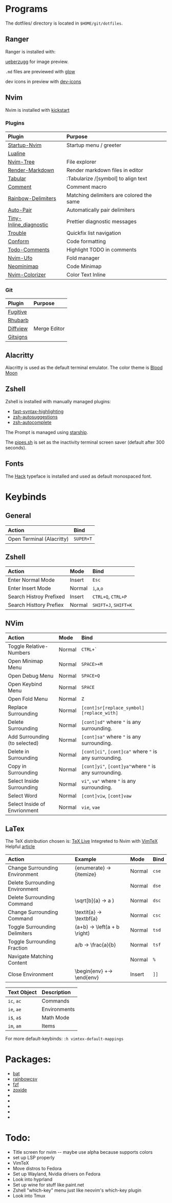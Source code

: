 # Programs

The dotfiles/ directory is located in `$HOME/git/dotfiles`.

## Ranger

Ranger is installed with:

[ueberzugg](https://github.com/jstkdng/ueberzugpp) for image preview.

`.md` files are previewed with [glow](https://github.com/charmbracelet/glow)

dev icons in preview with [dev-icons](https://github.com/alexanderjeurissen/ranger_devicons)

## Nvim

Nvim is installed with [kickstart](https://github.com/nvim-lua/kickstart.nvim)

### Plugins

| Plugin                                                                              | Purpose                                  |
| :-                                                                                  | :-                                       |
| [Startup-Nvim](https://github.com/startup-nvim/startup.nvim)                        | Startup menu / greeter                   |
| [Lualine](https://github.com/nvim-lualine/lualine.nvim)                             |                                          |
| [Nvim-Tree](https://github.com/nvim-tree/nvim-tree.lua)                             | File explorer                            |
| [Render-Markdown](https://github.com/MeanderingProgrammer/render-markdown.nvim)     | Render markdown files in editor          |
| [Tabular](https://github.com/godlygeek/tabular)                                     | :Tabularize /\[symbol\] to align text    |
| [Comment](https://github.com/numToStr/Comment.nvim)                                 | Comment macro                            |
| [Rainbow-Delimiters](https://github.com/HiPhish/rainbow-delimiters.nvim)            | Matching delimiters are colored the same |
| [Auto-Pair](https://github.com/windwp/nvim-autopairs)                               | Automatically pair delimiters            |
| [Tiny-Inline_diagnostic](https://github.com/rachartier/tiny-inline-diagnostic.nvim) | Prettier diagnostic messages             |
| [Trouble](https://github.com/folke/trouble.nvim)                                    | Quickfix list navigation                 |
| [Conform](https://github.com/stevearc/conform.nvim)                                 | Code formatting                          |
| [Todo-Comments](https://github.com/folke/todo-comments.nvim)                        | Highlight TODO in comments               |
| [Nvim-Ufo](https://github.com/kevinhwang91/nvim-ufo)                                | Fold manager                             |
| [Neominimap](https://github.com/plugins.neominimap)                                 | Code Minimap                             |
| [Nvim-Colorizer](https://github.com/NvChad/nvim-colorizer.lua)                      | Color Text Inline                        |

### Git

| Plugin                                                 | Purpose      |
| :----------------------------------------------------- | :----------- |
| [Fugitive](https://github.comtpope/vim-fugitive)       |              |
| [Rhubarb](https://github.com/tpope/vim-rhubarb)        |              |
| [Diffview](https://github.com/sindrets/diffview.nvim)  | Merge Editor |
| [Gitsigns](https://github.com/lewis6991/gitsigns.nvim) |              |

## Alacritty 

Alacritty is used as the default terminal emulator.
The color theme is [Blood Moon](https://github.com/dguo/blood-moon)

## Zshell

Zshell is installed with manually managed plugins:

- [fast-syntax-highlighting](https://github.com/zdharma-continuum/fast-syntax-highlighting)
- [zsh-autosuggestions](https://github.com/zsh-users/zsh-autosuggestions)
- [zsh-autocomplete](https://github.com/marlonrichert/zsh-autocomplete)

The Prompt is managed using [starship](starship.rc).

The [pipes.sh](https://github.com/pipeseroni/pipes.sh) is set as the inactivity terminal screen saver (default after 300 seconds).

## Fonts
The [Hack](https://github.com/source-foundry/Hack) typeface is installed and used as default monospaced font.



# Keybinds

## General

 | Action                    | Bind        |
 | :------------------------ | :---------- |
 | Open Terminal (Alacritty) | `SUPER+T`   |

## Zshell

 | Action                  | Mode        | Bind                 |
 | :------                 | :---------- | :-----------         |
 | Enter Normal Mode       | Insert      | `Esc`                |
 | Enter Insert Mode       | Normal      | `i`,`a`,`o`          |
 | Search Histroy Prefixed | Insert      | `CTRL+Q`, `CTRL+P`   |
 | Search Histtory Prefiex | Normal      | `SHIFT+J`, `SHIFT+K` |

## NVim

 | Action                        | Mode        | Bind                                                   |
 | :----------------------       | :---------- | :----------                                            |
 | Toggle Relative-Numbers       | Normal      | ``CTRL+` ``                                            |
 | Open Minimap Menu             | Normal      | `SPACE>+M`                                             |
 | Open Debug Menu               | Normal      | `SPACE+Q`                                              |
 | Open Keybind Menu             | Normal      | `SPACE`                                                |
 | Open Fold Menu                | Normal      | `Z`                                                    |
 | Replace Surrounding           | Normal      | `[cont]sr[replace_symbol][replace_with]`               |
 | Delete Surrounding            | Normal      | `[cont]sd"` where `"` is any surrounding.              |
 | Add Surrounding (to selected) | Normal      | `[cont]sa"` where `"` is any surrounding.              |
 | Delete in Surrounding         | Normal      | `[cont]ci"`, `[cont]ca"` where `"` is any surrounding. |
 | Copy in Surrounding           | Normal      | `[cont]yi"`, `[cont]ya"`where `"` is any surrounding.  |
 | Select Inside Surrounding     | Normal      | `vi"`, `va"` where `"` is any surrounding.             |
 | Select Word                   | Normal      | `[cont]viw`, `[cont]vaw`                               |
 | Select Inside of Envrionment  | Normal      | `vie`, `vae`                                           |

## LaTex

The TeX distribution chosen is: [TeX Live](https://tug.org/texlive/)
Integreted to Nvim with [VimTeX](https://github.com/lervag/vimtex)
Helpful [article](https://ejmastnak.com/tutorials/vim-latex/vimtex/)


 | Action                         | Example                      | Mode   | Bind  |
 | :-                             | :-                           | :-     | :-    |
 | Change Surrounding Environment | {enumerate} -> {itemize}     | Normal | `cse` |
 | Delete Surrounding Environment |                              | Normal | `dse` |
 | Delete Surrounding Command     | \sqrt\[b\]{a} -> a )         | Normal | `dsc` |
 | Change Surrounding Command     | \textit{a} -> \textbf{a}     | Normal | `csc` |
 | Toggle Surrounding Delimiters  | (a+b) -> \left(a + b \right) | Normal | `tsd` |
 | Toggle Surrounding Fraction    | a/b -> \frac{a}{b}           | Normal | `tsf` |
 | Navigate Matching Content      |                              | Normal | `%`   |
 | Close Environment              | \begin{env} +-> \end{env}    | Insert | `]]`  |

 | Text Object | Description  |
 | :-          | :-           |
 | `ic`, `ac`  | Commands     |
 | `ie`, `ae`  | Environments |
 | `i$`, `a$`  | Math Mode    |
 | `im`, `am`  | Items        |




For more default-keybinds: `:h vimtex-default-mappings`

# Packages:

- [bat](https://github.com/sharkdp/bat)
- [rainbowcsv](https://pypi.org/project/rainbowcsv/)
- [fzf](https://github.com/junegunn/fzf)
- [zoxide](https://github.com/ajeetdsouza/zoxide)
-
-
-
-
-

# Todo:

- Title screen for nvim -- maybe use alpha because supports colors
- set up LSP properly
- VimTeX
- Move distros to Fedora
- Set up Wayland, Nvidia drivers on Fedora
- Look into hyprland
- Set up wine for stuff like paint.net
- Zshell "which-key" menu just like neovim's which-key plugin
-  Look into Tmux
